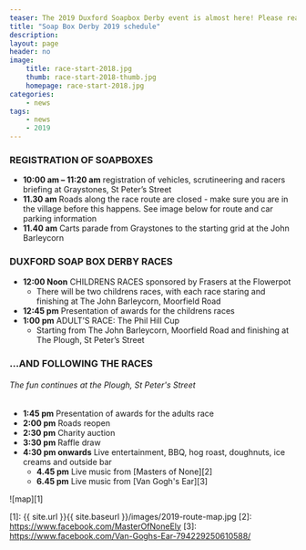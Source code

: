 ```yaml
---
teaser: The 2019 Duxford Soapbox Derby event is almost here! Please read on to find out what will be happing on the day of the races.
title: "Soap Box Derby 2019 schedule"
description:
layout: page
header: no
image: 
    title: race-start-2018.jpg
    thumb: race-start-2018-thumb.jpg
    homepage: race-start-2018.jpg
categories:
    - news
tags:
    - news
    - 2019
---
```


### REGISTRATION OF SOAPBOXES
* __10:00 am – 11:20 am__ registration of vehicles, scrutineering and racers briefing at Graystones, St Peter’s Street
* __11.30 am__ Roads along the race route are closed - make sure you are in the village before this happens. See image below for route and car parking information 
* __11.40 am__ Carts parade from Graystones to the starting grid at the John Barleycorn
### DUXFORD SOAP BOX DERBY RACES
* __12:00 Noon__ CHILDRENS RACES sponsored by Frasers at the Flowerpot 
   * There will be two childrens races, with each race staring and finishing at The John Barleycorn, Moorfield Road
* __12:45 pm__ Presentation of awards for the childrens races
* __1:00 pm__ ADULT’S RACE: The Phil Hill Cup
   * Starting from The John Barleycorn, Moorfield Road and finishing at The Plough, St Peter’s Street

### ...AND FOLLOWING THE RACES 
###### The fun continues at the Plough, St Peter's Street  

* __1:45 pm__ Presentation of awards for the adults race 
* __2:00 pm__ Roads reopen
* __2:30 pm__ Charity auction 
* __3:30 pm__ Raffle draw
* __4:30 pm onwards__ Live entertainment, BBQ, hog roast, doughnuts, ice creams and outside bar
  * __4.45 pm__ Live music from [Masters of None][2]
  * __6.45 pm__ Live music from [Van Gogh's Ear][3]
	
![map][1]

[1]: {{ site.url }}{{ site.baseurl }}/images/2019-route-map.jpg
[2]: https://www.facebook.com/MasterOfNoneEly
[3]: https://www.facebook.com/Van-Goghs-Ear-794229250610588/
